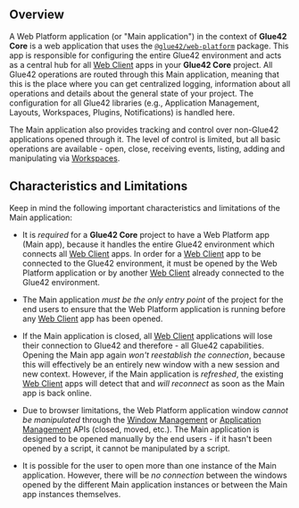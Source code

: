 ## Overview

A Web Platform application (or "Main application") in the context of **Glue42 Core** is a web application that uses the [`@glue42/web-platform`](https://www.npmjs.com/package/@glue42/web-platform) package. This app is responsible for configuring the entire Glue42 environment and acts as a central hub for all [Web Client](../../web-client/overview/index.html) apps in your **Glue42 Core** project. All Glue42 operations are routed through this Main application, meaning that this is the place where you can get centralized logging, information about all operations and details about the general state of your project. The configuration for all Glue42 libraries (e.g., Application Management, Layouts, Workspaces, Plugins, Notifications) is handled here.

The Main application also provides tracking and control over non-Glue42 applications opened through it. The level of control is limited, but all basic operations are available - open, close, receiving events, listing, adding and manipulating via [Workspaces](../../../capabilities/workspaces/index.html).

## Characteristics and Limitations

Keep in mind the following important characteristics and limitations of the Main application:

- It is *required* for a **Glue42 Core** project to have a Web Platform app (Main app), because it handles the entire Glue42 environment which connects all [Web Client](../../web-client/overview/index.html) apps. In order for a [Web Client](../../web-client/overview/index.html) app to be connected to the Glue42 environment, it must be opened by the Web Platform application or by another [Web Client](../../web-client/overview/index.html) already connected to the Glue42 environment.

- The Main application *must be the only entry point* of the project for the end users to ensure that the Web Platform application is running before any [Web Client](../../web-client/overview/index.html) app has been opened.

- If the Main application is closed, all [Web Client](../../web-client/overview/index.html) applications will lose their connection to Glue42 and therefore - all Glue42 capabilities. Opening the Main app again *won't reestablish the connection*, because this will effectively be an entirely new window with a new session and new context. However, if the Main application is *refreshed*, the existing [Web Client](../../web-client/overview/index.html) apps will detect that and *will reconnect* as soon as the Main app is back online.

- Due to browser limitations, the Web Platform application window *cannot be manipulated* through the [Window Management](../../../capabilities/window-management/index.html) or [Application Management](../../../capabilities/application-management/index.html) APIs (closed, moved, etc.). The Main application is designed to be opened manually by the end users - if it hasn't been opened by a script, it cannot be manipulated by a script.

- It is possible for the user to open more than one instance of the Main application. However, there will be *no connection* between the windows opened by the different Main application instances or between the Main app instances themselves.